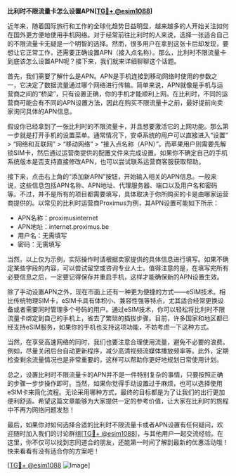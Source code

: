 **比利时不限流量卡怎么设置APN[[TG💪+ @esim1088](https://t.me/s/esim1088)]**

近年来，随着国际旅行和工作的全球化趋势日益明显，越来越多的人开始关注如何在国外更方便地使用手机网络。对于经常前往比利时的人来说，选择一张适合自己的不限流量卡无疑是一个明智的选择。然而，很多用户在拿到这张卡后却发现，要想让它正常工作，还需要正确设置APN（接入点名称）。那么，比利时不限流量卡到底该怎么设置APN呢？接下来，我们就来详细聊聊这个话题。

首先，我们需要了解什么是APN。APN是手机连接到移动网络时使用的参数之一，它决定了数据流量通过哪个网络进行传输。简单来说，APN就像是手机与运营商之间的“桥梁”，只有设置正确，你的手机才能顺利上网。在比利时，不同的运营商可能会有不同的APN设置方法，因此在购买不限流量卡之前，最好提前向卖家询问具体的APN信息。

假设你已经拿到了一张比利时的不限流量卡，并且想要激活它的上网功能。那么第一步就是打开手机的设置菜单。通常情况下，安卓系统的用户可以直接进入“设置” > “网络和互联网” > “移动网络” > “接入点名称（APN）”。而苹果用户则需要先解锁SIM卡，然后通过运营商提供的配置文件来完成设置。如果你不确定自己的手机系统版本是否支持直接修改APN，也可以尝试联系运营商客服获取帮助。

接下来，点击右上角的“添加新APN”按钮，开始输入相关的APN信息。一般来说，这些信息包括APN名称、APN地址、代理服务器、端口以及用户名和密码等。不过，并不是所有的项目都需要填写，具体取决于你所购买的卡是由哪家运营商提供的。以常见的比利时运营商Proximus为例，其APN设置可能如下所示：

- APN名称：proximusinternet
- APN地址：internet.proximus.be
- 用户名：无需填写
- 密码：无需填写

当然，以上仅为示例，实际操作时请根据卖家提供的具体信息进行填写。如果不确定某些字段的内容，可以尝试留空或咨询专业人士。值得注意的是，在填写完所有必要信息之后，一定要记得保存并重启手机，这样才能确保新的APN设置生效。

除了手动设置APN之外，现在市面上还有一种更为便捷的方式——eSIM技术。相比传统物理SIM卡，eSIM卡具有体积小、兼容性强等特点，尤其适合经常更换设备或者需要同时管理多个号码的用户。通过eSIM技术，你可以轻松将比利时不限流量卡绑定到自己的手机上，省去了繁琐的插拔步骤。目前，许多国家和地区都已经支持eSIM服务，如果你的手机也支持这项功能，不妨考虑一下这种方式。

当然，在享受高速网络的同时，我们也要注意合理使用流量，避免不必要的浪费。例如，尽量关闭后台自动更新程序，减少高清视频流媒体播放频率等。此外，定期检查剩余流量情况也是非常重要的，这样可以帮助你更好地规划日常使用计划。

总之，设置比利时不限流量卡的APN并不是一件特别复杂的事情，只要按照正确的步骤一步步操作即可。当然，如果你觉得手动设置过于麻烦，也可以选择使用eSIM卡来简化流程。无论采用哪种方式，最终的目标都是为了让我们的出行更加便利舒适。希望这篇文章能够为大家提供一定的参考价值，让大家在比利时的旅程中不再为网络问题发愁！

最后，如果你对如何选择合适的比利时不限流量卡或者APN设置有任何疑问，欢迎随时加入我们的讨论群组[[TG💪+ @esim1088](https://t.me/s/esim1088)]，与其他用户一起交流经验。在这里，你不仅可以找到志同道合的朋友，还能第一时间了解到最新的优惠活动哦！快来看看有没有适合你的方案吧！

[[TG💪+ @esim1088](https://t.me/s/esim1088) ![Image](https://i.postimg.cc/4NQfJmqS/Snipaste-2025-05-13-00-14-12.png)]